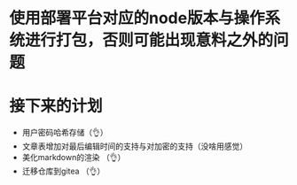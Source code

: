 # 使用部署平台对应的node版本与操作系统进行打包，否则可能出现意料之外的问题

# 接下来的计划

- 用户密码哈希存储（👌）
- 文章表增加对最后编辑时间的支持与对加密的支持（没啥用感觉）
- 美化markdown的渲染 （👌）
- 迁移仓库到gitea （👌）